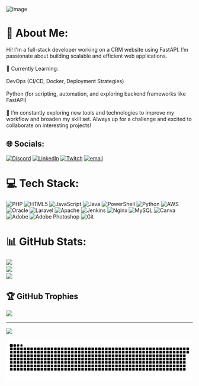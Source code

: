 ![Image](https://github.com/user-attachments/assets/c6dbfbdd-4325-43dc-bbc3-a7bf5e4c5df8)

# 💫 About Me:

Hi! I'm a full-stack developer working on a CRM website using FastAPI. I’m passionate about building scalable and efficient web applications.<br><br>🔧 Currently Learning:<br><br>DevOps (CI/CD, Docker, Deployment Strategies)<br><br>Python (for scripting, automation, and exploring backend frameworks like FastAPI)<br><br>📌 I’m constantly exploring new tools and technologies to improve my workflow and broaden my skill set. Always up for a challenge and excited to collaborate on interesting projects!

## 🌐 Socials:

[![Discord](https://img.shields.io/badge/Discord-%237289DA.svg?logo=discord&logoColor=white)](https://discord.gg/silvermask) [![LinkedIn](https://img.shields.io/badge/LinkedIn-%230077B5.svg?logo=linkedin&logoColor=white)](https://linkedin.com/in/amaney-hussain) [![Twitch](https://img.shields.io/badge/Twitch-%239146FF.svg?logo=Twitch&logoColor=white)](https://twitch.tv/silvermask) [![email](https://img.shields.io/badge/Email-D14836?logo=gmail&logoColor=white)](mailto:contact.amaneyhussain@gmail.com)

# 💻 Tech Stack:

![PHP](https://img.shields.io/badge/php-%23777BB4.svg?style=for-the-badge&logo=php&logoColor=white) ![HTML5](https://img.shields.io/badge/html5-%23E34F26.svg?style=for-the-badge&logo=html5&logoColor=white) ![JavaScript](https://img.shields.io/badge/javascript-%23323330.svg?style=for-the-badge&logo=javascript&logoColor=%23F7DF1E) ![Java](https://img.shields.io/badge/java-%23ED8B00.svg?style=for-the-badge&logo=openjdk&logoColor=white) ![PowerShell](https://img.shields.io/badge/PowerShell-%235391FE.svg?style=for-the-badge&logo=powershell&logoColor=white) ![Python](https://img.shields.io/badge/python-3670A0?style=for-the-badge&logo=python&logoColor=ffdd54) ![AWS](https://img.shields.io/badge/AWS-%23FF9900.svg?style=for-the-badge&logo=amazon-aws&logoColor=white) ![Oracle](https://img.shields.io/badge/Oracle-F80000?style=for-the-badge&logo=oracle&logoColor=white) ![Laravel](https://img.shields.io/badge/laravel-%23FF2D20.svg?style=for-the-badge&logo=laravel&logoColor=white) ![Apache](https://img.shields.io/badge/apache-%23D42029.svg?style=for-the-badge&logo=apache&logoColor=white) ![Jenkins](https://img.shields.io/badge/jenkins-%232C5263.svg?style=for-the-badge&logo=jenkins&logoColor=white) ![Nginx](https://img.shields.io/badge/nginx-%23009639.svg?style=for-the-badge&logo=nginx&logoColor=white) ![MySQL](https://img.shields.io/badge/mysql-4479A1.svg?style=for-the-badge&logo=mysql&logoColor=white) ![Canva](https://img.shields.io/badge/Canva-%2300C4CC.svg?style=for-the-badge&logo=Canva&logoColor=white) ![Adobe](https://img.shields.io/badge/adobe-%23FF0000.svg?style=for-the-badge&logo=adobe&logoColor=white) ![Adobe Photoshop](https://img.shields.io/badge/adobe%20photoshop-%2331A8FF.svg?style=for-the-badge&logo=adobe%20photoshop&logoColor=white) ![Git](https://img.shields.io/badge/git-%23F05033.svg?style=for-the-badge&logo=git&logoColor=white)

# 📊 GitHub Stats:

![](https://github-readme-stats.vercel.app/api?username=codename-SilverMask&theme=dark&hide_border=false&include_all_commits=false&count_private=false)<br/>
![](https://nirzak-streak-stats.vercel.app/?user=codename-SilverMask&theme=dark&hide_border=false)<br/>
![](https://github-readme-stats.vercel.app/api/top-langs/?username=codename-SilverMask&theme=dark&hide_border=false&include_all_commits=false&count_private=false&layout=compact)

## 🏆 GitHub Trophies

![](https://github-profile-trophy.vercel.app/?username=codename-SilverMask&theme=radical&no-frame=false&no-bg=true&margin-w=4)

---

[![](https://visitcount.itsvg.in/api?id=codename-SilverMask&icon=0&color=0)](https://visitcount.itsvg.in)

<picture>
  <source media="(prefers-color-scheme: dark)" srcset="https://raw.githubusercontent.com/codename-SilverMask/codename-SilverMask/output/github-snake-dark.svg" />
  <source media="(prefers-color-scheme: light)" srcset="https://raw.githubusercontent.com/codename-SilverMask/codename-SilverMask/output/github-snake.svg" />
  <img alt="github-snake" src="https://raw.githubusercontent.com/codename-SilverMask/codename-SilverMask/output/github-snake.svg" />
</picture>
